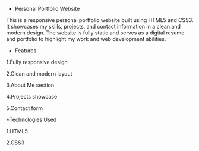 
* Personal Portfolio Website

This is a responsive personal portfolio website built using HTML5 and CSS3. It showcases my skills, projects, and contact information in a clean and modern design. The website is fully static and serves as a digital resume and portfolio to highlight my work and web development abilities.

* Features

1.Fully responsive design

2.Clean and modern layout

3.About Me section

4.Projects showcase

5.Contact form 


*Technologies Used

1.HTML5

2.CSS3

